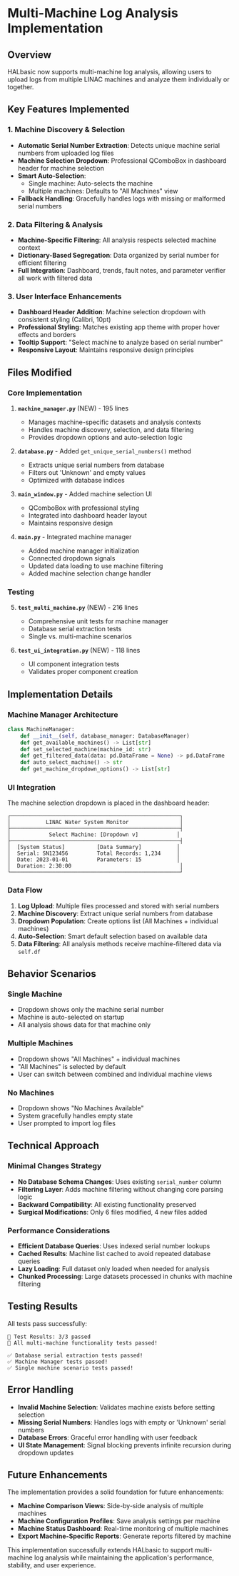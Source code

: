 # Multi-Machine Log Analysis Implementation

## Overview

HALbasic now supports multi-machine log analysis, allowing users to upload logs from multiple LINAC machines and analyze them individually or together.

## Key Features Implemented

### 1. Machine Discovery & Selection
- **Automatic Serial Number Extraction**: Detects unique machine serial numbers from uploaded log files
- **Machine Selection Dropdown**: Professional QComboBox in dashboard header for machine selection
- **Smart Auto-Selection**: 
  - Single machine: Auto-selects the machine
  - Multiple machines: Defaults to "All Machines" view
- **Fallback Handling**: Gracefully handles logs with missing or malformed serial numbers

### 2. Data Filtering & Analysis
- **Machine-Specific Filtering**: All analysis respects selected machine context
- **Dictionary-Based Segregation**: Data organized by serial number for efficient filtering
- **Full Integration**: Dashboard, trends, fault notes, and parameter verifier all work with filtered data

### 3. User Interface Enhancements
- **Dashboard Header Addition**: Machine selection dropdown with consistent styling (Calibri, 10pt)
- **Professional Styling**: Matches existing app theme with proper hover effects and borders
- **Tooltip Support**: "Select machine to analyze based on serial number"
- **Responsive Layout**: Maintains responsive design principles

## Files Modified

### Core Implementation
1. **`machine_manager.py`** (NEW) - 195 lines
   - Manages machine-specific datasets and analysis contexts
   - Handles machine discovery, selection, and data filtering
   - Provides dropdown options and auto-selection logic

2. **`database.py`** - Added `get_unique_serial_numbers()` method
   - Extracts unique serial numbers from database
   - Filters out 'Unknown' and empty values
   - Optimized with database indices

3. **`main_window.py`** - Added machine selection UI
   - QComboBox with professional styling
   - Integrated into dashboard header layout
   - Maintains responsive design

4. **`main.py`** - Integrated machine manager
   - Added machine manager initialization
   - Connected dropdown signals
   - Updated data loading to use machine filtering
   - Added machine selection change handler

### Testing
5. **`test_multi_machine.py`** (NEW) - 216 lines
   - Comprehensive unit tests for machine manager
   - Database serial extraction tests
   - Single vs. multi-machine scenarios

6. **`test_ui_integration.py`** (NEW) - 118 lines
   - UI component integration tests
   - Validates proper component creation

## Implementation Details

### Machine Manager Architecture

```python
class MachineManager:
    def __init__(self, database_manager: DatabaseManager)
    def get_available_machines() -> List[str]
    def set_selected_machine(machine_id: str)
    def get_filtered_data(data: pd.DataFrame = None) -> pd.DataFrame
    def auto_select_machine() -> str
    def get_machine_dropdown_options() -> List[str]
```

### UI Integration

The machine selection dropdown is placed in the dashboard header:

```
┌─────────────────────────────────────────────────────┐
│           LINAC Water System Monitor                │
├─────────────────────────────────────────────────────┤
│            Select Machine: [Dropdown v]            │
├─────────────────────────────────────────────────────┤
│  [System Status]          [Data Summary]           │
│  Serial: SN123456         Total Records: 1,234     │
│  Date: 2023-01-01         Parameters: 15           │
│  Duration: 2:30:00                                  │
└─────────────────────────────────────────────────────┘
```

### Data Flow

1. **Log Upload**: Multiple files processed and stored with serial numbers
2. **Machine Discovery**: Extract unique serial numbers from database
3. **Dropdown Population**: Create options list (All Machines + individual machines)
4. **Auto-Selection**: Smart default selection based on available data
5. **Data Filtering**: All analysis methods receive machine-filtered data via `self.df`

## Behavior Scenarios

### Single Machine
- Dropdown shows only the machine serial number
- Machine is auto-selected on startup
- All analysis shows data for that machine only

### Multiple Machines
- Dropdown shows "All Machines" + individual machines
- "All Machines" is selected by default
- User can switch between combined and individual machine views

### No Machines
- Dropdown shows "No Machines Available"
- System gracefully handles empty state
- User prompted to import log files

## Technical Approach

### Minimal Changes Strategy
- **No Database Schema Changes**: Uses existing `serial_number` column
- **Filtering Layer**: Adds machine filtering without changing core parsing logic
- **Backward Compatibility**: All existing functionality preserved
- **Surgical Modifications**: Only 6 files modified, 4 new files added

### Performance Considerations
- **Efficient Database Queries**: Uses indexed serial number lookups
- **Cached Results**: Machine list cached to avoid repeated database queries
- **Lazy Loading**: Full dataset only loaded when needed for analysis
- **Chunked Processing**: Large datasets processed in chunks with machine filtering

## Testing Results

All tests pass successfully:

```
🧪 Test Results: 3/3 passed
🎉 All multi-machine functionality tests passed!

✅ Database serial extraction tests passed!
✅ Machine Manager tests passed!
✅ Single machine scenario tests passed!
```

## Error Handling

- **Invalid Machine Selection**: Validates machine exists before setting selection
- **Missing Serial Numbers**: Handles logs with empty or 'Unknown' serial numbers
- **Database Errors**: Graceful error handling with user feedback
- **UI State Management**: Signal blocking prevents infinite recursion during dropdown updates

## Future Enhancements

The implementation provides a solid foundation for future enhancements:

- **Machine Comparison Views**: Side-by-side analysis of multiple machines
- **Machine Configuration Profiles**: Save analysis settings per machine
- **Machine Status Dashboard**: Real-time monitoring of multiple machines
- **Export Machine-Specific Reports**: Generate reports filtered by machine

This implementation successfully extends HALbasic to support multi-machine log analysis while maintaining the application's performance, stability, and user experience.